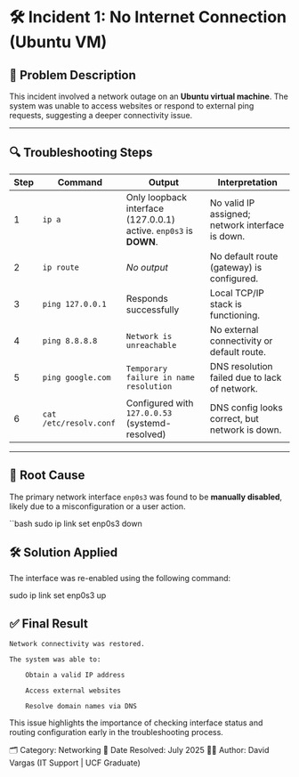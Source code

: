 # 🛠️ Incident 1: No Internet Connection (Ubuntu VM)

## 🧾 Problem Description

This incident involved a network outage on an **Ubuntu virtual machine**. The system was unable to access websites or respond to external ping requests, suggesting a deeper connectivity issue.

---

## 🔍 Troubleshooting Steps

| Step | Command              | Output                                                                 | Interpretation                                 |
|------|----------------------|------------------------------------------------------------------------|------------------------------------------------|
| 1    | `ip a`               | Only loopback interface (127.0.0.1) active. `enp0s3` is **DOWN**.      | No valid IP assigned; network interface is down. |
| 2    | `ip route`           | *No output*                                                            | No default route (gateway) is configured.     |
| 3    | `ping 127.0.0.1`     | Responds successfully                                                  | Local TCP/IP stack is functioning.            |
| 4    | `ping 8.8.8.8`       | `Network is unreachable`                                               | No external connectivity or default route.    |
| 5    | `ping google.com`    | `Temporary failure in name resolution`                                | DNS resolution failed due to lack of network. |
| 6    | `cat /etc/resolv.conf` | Configured with `127.0.0.53` (systemd-resolved)                      | DNS config looks correct, but network is down.|

---

## 🧩 Root Cause

The primary network interface `enp0s3` was found to be **manually disabled**, likely due to a misconfiguration or a user action.

``bash
sudo ip link set enp0s3 down

## 🛠️ Solution Applied

The interface was re-enabled using the following command:

sudo ip link set enp0s3 up


## ✅ Final Result

    Network connectivity was restored.

    The system was able to:

        Obtain a valid IP address

        Access external websites

        Resolve domain names via DNS

This issue highlights the importance of checking interface status and routing configuration early in the troubleshooting process.

🗂️ Category: Networking
📅 Date Resolved: July 2025
👨‍💻 Author: David Vargas (IT Support | UCF Graduate)

